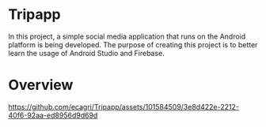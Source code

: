 # Tripapp
In this project, a simple social media application that runs on the Android platform is being developed. The purpose of creating this project is to better learn the usage of Android Studio and Firebase.
# Overview


https://github.com/ecagri/Tripapp/assets/101584509/3e8d422e-2212-40f6-92aa-ed8956d9d69d

